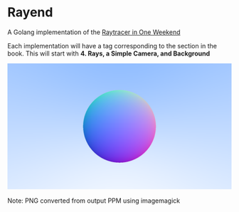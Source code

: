 # Rayend

A Golang implementation of the [Raytracer in One Weekend](https://raytracing.github.io/books/RayTracingInOneWeekend.html)

Each implementation will have a tag corresponding to the section in the book. This will start with **4. Rays, a Simple Camera, and Background**

![raytraced render](./assets/render.png "Render")

Note: PNG converted from output PPM using imagemagick
